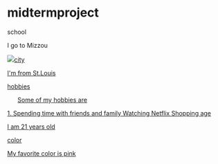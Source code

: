 # midtermproject
<html>
<head>school</head>
<p> I go to Mizzou </b></p>
<a href= "https://admissions.missouri.edu/apply-freshmen/?utm_source=bing_search&utm_medium=cpc&utm_campaign=SW-22_MISADV_Families_CatchAllSearch&utm_term=university%20of%20missouri&utm_content=s_pcrid__pkw_university%20of%20missouri_pmt_e_pdv_c_slid__"</a>
<img src= "https://images.benefitspro.com/benefitspro/article/2015/08/18/missouri-campus.jpg"
<head>city</head>
<p> I'm from St.Louis</i></p>
<head>hobbies</head>
<ol>Some of my hobbies are</ol>
1. Spending time with friends and family
Watching Netflix
Shopping
</ol>
<head>age</head>
<p> I am 21 years old</p>
<head>color</head>
<p> My favorite color is pink</p>
